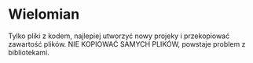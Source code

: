 # Wielomian

Tylko pliki z kodem, najlepiej utworzyć nowy projeky i przekopiować zawartość plików. NIE KOPIOWAĆ SAMYCH PLIKÓW, powstaje problem z bibliotekami.
